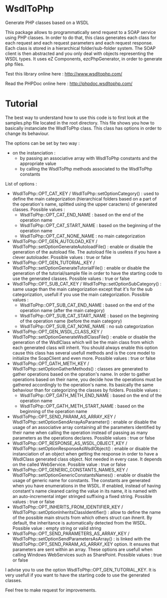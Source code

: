WsdlToPhp
=========

Generate PHP classes based on a WSDL

This package allows to programmatically send request to a SOAP service using PHP classes. In order to do that, this class generates each class for each request and each request parameters and each request response. Each class is stored in a hierarchical folder/sub-folder system. The SOAP client is then abstracted and you only deal with objects representing the WSDL types.
It uses eZ Components, ezcPhpGenerator, in order to generate php files.

Test this library online here : http://www.wsdltophp.com/

Read the PHPDoc online here : http://phpdoc.wsdltophp.com/

Tutorial
========

The best way to understand how to use this code is to first look at the samples.php file located in the root directory.
This file shows you how to basically instanciate the WsdlToPhp class. This class has options in order to change its behaviour.

The options can be set by two way :
 - on the instanciation : 
   - by passing an associative array with WsdlToPhp constants and the appropriate value
   - by calling the WsdlToPhp methods associated to the WsdlToPhp constants

List of options : 
  - WsdlToPhp::OPT_CAT_KEY / WsdlToPhp::setOptionCategory() : used to define the main categorization (hierarchical folders based on a part of the operation's name, splitted using the upper caracters) of generated classes. Possible values :
      - WsdlToPhp::OPT_CAT_END_NAME : based on the end of the operation name
      - WsdlToPhp::OPT_CAT_START_NAME : based on the beginning of the operation name
      - WsdlToPhp::OPT_CAT_NONE_NAME : no main categorization 
  - WsdlToPhp::OPT_GEN_AUTOLOAD_KEY / WsdlToPhp::setOptionGenerateAutoloadFile() : enable or disable the generation of the autoload file. The autoload file is useless if you have a clever autoloader. Possible values : true or false
  - WsdlToPhp::OPT_GEN_TUTORIAL_KEY / WsdlToPhp::setOptionGenerateTutorialFile() : enable or disable the generation of the tutorial/sample file in order to have the starting code to use the generated classes. Possible values : true or false
  - WsdlToPhp::OPT_SUB_CAT_KEY / WsdlToPhp::setOptionSubCategory() : same usage than the main categorization except that it's for the sub categorization, usefull if you use the main categorization. Possible values :
      - WsdlToPhp::OPT_SUB_CAT_END_NAME : based on the end of the operation name (after the main category)
      - WsdlToPhp::OPT_SUB_CAT_START_NAME : based on the beginning of the operation name (before the main category)
      - WsdlToPhp::OPT_SUB_CAT_NONE_NAME : no sub categorization 
  - WsdlToPhp::OPT_GEN_WSDL_CLASS_KEY / WsdlToPhp::setOptionGenerateWsdlClassFile() : enable or disable the generation of the WsdlClass which will be the main class from which each generated class will inherit. You should always enable this option cause this class has several usefull methods and is the core model to initialize the SoapClient and even more. Possible values : true or false
  - WsdlToPhp::OPT_GATH_METH_KEY / WsdlToPhp::setOptionGatherMethods() : classes are generated to gather operations based on the opration's name. In order to gather operations based on their name, you decide how the operations must be gathered accordingly to the operation's name. Its basically the same behaviour than for categorizing the classes by folders. Possible values :
      - WsdlToPhp::OPT_GATH_METH_END_NAME : based on the end of the operation name
      - WsdlToPhp::OPT_GATH_METH_START_NAME : based on the beginning of the operation name
  - WsdlToPhp::OPT_SEND_PARAM_AS_ARRAY_KEY / WsdlToPhp::setOptionSendArrayAsParameter() : enable or disable the usage of an associative array containing all the parameters identified by their name when calling the operation instead of passing as many parameters as the operations declares. Possible values : true or false
  - WsdlToPhp::OPT_RESPONSE_AS_WSDL_OBJECT_KEY / WsdlToPhp::setOptionResponseAsWsdlObject() : enable or disable the instanciation of an object when getting the response in order to have a WsdlClass generated class object. Not needed in every case. It depends on the called WebService. Possible value : true or false 
  - WsdlToPhp::OPT_GENERIC_CONSTANTS_NAMES_KEY / WsdlToPhp::setOptionGenericConstantsNames() : enable or disable the usage of generic name for constants. The constants are generated when you have enumerations in the WSDL. If enabled, instead of having constant's name cleaned caring the value in its name, it is named with an auto-incremental intger stringed suffixing a fixed string. Possible values : true or false
  - WsdlToPhp::OPT_INHERITS_FROM_IDENTIFIER_KEY / WsdlToPhp::setOptionInheritsClassIdentifier() : allow to define the name of the possible main structs from which others struct can ihnerit. By default, the inheritance is automatically detected from the WSDL. Possible value : empty string or valid string
  - WsdlToPhp::OPT_SEND_PARAMETERS_AS_ARRAY_KEY / WsdlToPhp::setOptionSendParametersAsArray() : is linked with the WsdlToPhp::OPT_SEND_PARAM_AS_ARRAY_KEY option. It ensures that parameters are sent within an array. These options are usefull when calling Windows WebServices such as SharePoint. Possible values : true or false

I advise you to use the option WsdlToPhp::OPT_GEN_TUTORIAL_KEY. It is very usefull if you want to have the starting code to use the generated classes.

Feel free to make request for improvements.
